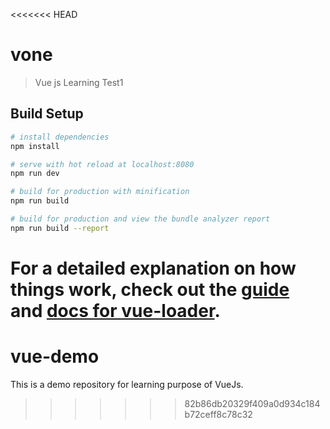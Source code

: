 <<<<<<< HEAD
# vone

> Vue js Learning Test1

## Build Setup

``` bash
# install dependencies
npm install

# serve with hot reload at localhost:8080
npm run dev

# build for production with minification
npm run build

# build for production and view the bundle analyzer report
npm run build --report
```

For a detailed explanation on how things work, check out the [guide](http://vuejs-templates.github.io/webpack/) and [docs for vue-loader](http://vuejs.github.io/vue-loader).
=======
# vue-demo

This is a demo repository for learning purpose of VueJs.
>>>>>>> 82b86db20329f409a0d934c184b72ceff8c78c32
